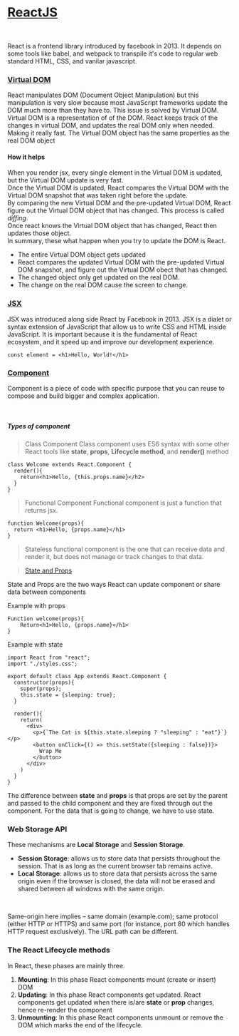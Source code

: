 # [ReactJS](https://reactjs.org/docs/hello-world.html)

<br>

React is a frontend library introduced by facebook in 2013. It depends on some tools like babel, and webpack to transpile it's code to regular web standard HTML, CSS, and vanilar javascript.

### [Virtual DOM](https://www.codecademy.com/article/react-virtual-dom)


React manipulates DOM (Document Object Manipulation) but this manipulation is very slow because most JavaScript frameworks update the DOM much more than they have to. This issue is solved by Virtual DOM. Virtual DOM is a representation of of the DOM. React keeps track of the changes in virtual DOM, and updates the real DOM only when needed. Making it really fast. The Virtual DOM object has the same properties as the real DOM object

#### How it helps

When you render jsx, every single element in the Virtual DOM is updated, but the Virtual DOM update is very fast.
<br>
Once the Virtual DOM is updated, React compares the Virtual DOM with the Virtual DOM snapshot that was taken right before the update. 
<br>
By comparing the new Virtual DOM and the pre-updated Virtual DOM, React figure out the Virtual DOM object that has changed. This process is called _diffing_.
<br>
Once react knows the Virtual DOM object that has changed, React then updates those object. 
<br>
In summary, these what happen when you try to update the DOM is React.

- The entire Virtual DOM object gets updated
- React compares the updated Virtual DOM with the pre-updated Virtual DOM snapshot, and figure out the Virtual DOM obect that has changed.
- The changed object only get updated on the real DOM.
- The change on the real DOM cause the screen to change.

### [JSX](https://reactjs.org/docs/introducing-jsx.html)

JSX was introduced along side React by Facebook in 2013. JSX is a dialet or syntax extension of JavaScript that allow us to write CSS and HTML inside JavaScript. It is important because it is the fundamental of React ecosystem, and it speed up and improve our development experience.

```
const element = <h1>Hello, World!</h1>

```

### [Component](https://reactjs.org/docs/components-and-props.html)

Component is a piece of code with specific purpose that you can reuse to compose and build bigger and complex application.

<br>

##### Types of component
> Class Component
Class component uses ES6 syntax with some other React tools like **state**, **props**, **Lifecycle method**, and **render()** method

```
class Welcome extends React.Component {
  render(){
    return<h1>Hello, {this.props.name}</h2>
  }
}
```

> Functional Component
Functional component is just a function that returns jsx.

```
function Welcome(props){
  return <h1>Hello, {props.name}</h1>
}
```

> Stateless functional component is the one that can receive data and render it, but does not manage or track changes to that data.

> [State and Props](https://www.freecodecamp.org/news/react-js-for-beginners-props-state-explained/)

State and Props are the two ways React can update component or share data between components

Example with props

```
Function welcome(props){
	Return<h1>Hello, {props.name}</h1>
}
```

Example with state

```
import React from "react";
import "./styles.css";

export default class App extends React.Component {
  constructor(props){
    super(props);
    this.state = {sleeping: true};
  }

  render(){
    return(
      <div>
        <p>{`The Cat is ${this.state.sleeping ? "sleeping" : "eat"}`}</p>
        <button onClick={() => this.setState({sleeping : false})}>
          Wrap Me
        </button>
      </div>
    )
  }
}

```

The difference between **state** and **props** is that props are set by the parent and passed to the child component and they are fixed through out the component. For the data that is going to change, we have to use state.

### Web Storage API

These mechanisms are **Local Storage** and **Session Storage**.
- **Session Storage**: allows us to store data that persists throughout the session. That is as long as the current browser tab remains active.
- **Local Storage**: allows us to store data that persists across the same origin even if the browser is closed, the data will not be erased and shared between all windows with the same origin.

<br>

Same-origin here implies – same domain (example.com); same protocol (either HTTP or HTTPS) and same port (for instance, port 80 which handles HTTP request exclusively). The URL path can be different.

### The React Lifecycle methods
In React, these phases are mainly three.
1. **Mounting**: In this phase React components mount (create or insert) DOM
2. **Updating**: In this phase React components get updated. React components get updated when there is/are **state** or **prop** changes, hence re-render the component
3. **Unmounting**: In this phase React components unmount or remove the DOM which marks the end of the lifecycle. 


